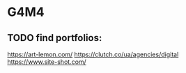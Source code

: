 # G4M4

## TODO find portfolios:

https://art-lemon.com/
https://clutch.co/ua/agencies/digital
https://www.site-shot.com/
